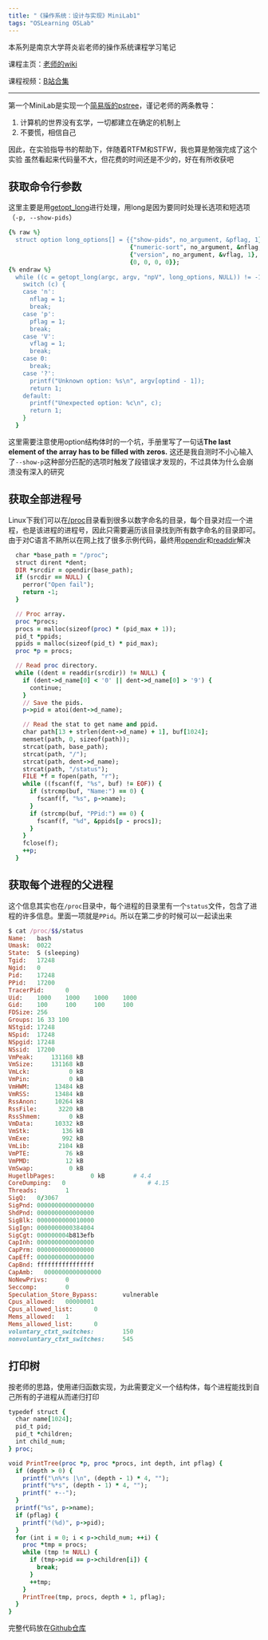 ```yaml
---
title: "《操作系统：设计与实现》MiniLab1"
tags: "OSLearning OSLab"
---
```

<!--more-->
本系列是南京大学蒋炎岩老师的操作系统课程学习笔记

课程主页：[老师的wiki](http://jyywiki.cn/OS/2022/)

课程视频：[B站合集](https://space.bilibili.com/202224425/channel/collectiondetail?sid=192498)

---

第一个MiniLab是实现一个[简易版的pstree](http://jyywiki.cn/OS/2022/labs/M1)，谨记老师的两条教导：
1. 计算机的世界没有玄学，一切都建立在确定的机制上
2. 不要慌，相信自己

因此，在实验指导书的帮助下，伴随着RTFM和STFW，我也算是勉强完成了这个实验
虽然看起来代码量不大，但花费的时间还是不少的，好在有所收获吧

## 获取命令行参数
这里主要是用[getopt_long](https://man7.org/linux/man-pages/man3/getopt.3.html)进行处理，用long是因为要同时处理长选项和短选项（`-p, --show-pids`）

```ruby
{% raw %}
  struct option long_options[] = {{"show-pids", no_argument, &pflag, 1},
                                  {"numeric-sort", no_argument, &nflag, 1},
                                  {"version", no_argument, &vflag, 1},
                                  {0, 0, 0, 0}};
{% endraw %}
  while ((c = getopt_long(argc, argv, "npV", long_options, NULL)) != -1) {
    switch (c) {
    case 'n':
      nflag = 1;
      break;
    case 'p':
      pflag = 1;
      break;
    case 'V':
      vflag = 1;
      break;
    case 0:
      break;
    case '?':
      printf("Unknown option: %s\n", argv[optind - 1]);
      return 1;
    default:
      printf("Unexpected option: %c\n", c);
      return 1;
    }
  }
```

这里需要注意使用option结构体时的一个坑，手册里写了一句话**The last element of the array has to be filled with zeros.**
这还是我自测时不小心输入了`--show-p`这种部分匹配的选项时触发了段错误才发现的，不过具体为什么会崩溃没有深入的研究

## 获取全部进程号
Linux下我们可以在[/proc](https://man7.org/linux/man-pages/man5/proc.5.html)目录看到很多以数字命名的目录，每个目录对应一个进程，也是该进程的进程号，因此只需要遍历该目录找到所有数字命名的目录即可。由于对C语言不熟所以在网上找了很多示例代码，最终用[opendir](https://man7.org/linux/man-pages/man3/opendir.3.html)和[readdir](https://man7.org/linux/man-pages/man3/readdir.3.html)解决
```ruby
  char *base_path = "/proc";
  struct dirent *dent;
  DIR *srcdir = opendir(base_path);
  if (srcdir == NULL) {
    perror("Open fail");
    return -1;
  }

  // Proc array.
  proc *procs;
  procs = malloc(sizeof(proc) * (pid_max + 1));
  pid_t *ppids;
  ppids = malloc(sizeof(pid_t) * pid_max);
  proc *p = procs;

  // Read proc directory.
  while ((dent = readdir(srcdir)) != NULL) {
    if (dent->d_name[0] < '0' || dent->d_name[0] > '9') {
      continue;
    }
    // Save the pids.
    p->pid = atoi(dent->d_name);

    // Read the stat to get name and ppid.
    char path[13 + strlen(dent->d_name) + 1], buf[1024];
    memset(path, 0, sizeof(path));
    strcat(path, base_path);
    strcat(path, "/");
    strcat(path, dent->d_name);
    strcat(path, "/status");
    FILE *f = fopen(path, "r");
    while ((fscanf(f, "%s", buf) != EOF)) {
      if (strcmp(buf, "Name:") == 0) {
        fscanf(f, "%s", p->name);
      }
      if (strcmp(buf, "PPid:") == 0) {
        fscanf(f, "%d", &ppids[p - procs]);
      }
    }
    fclose(f);
    ++p;
  }
```

## 获取每个进程的父进程
这个信息其实也在`/proc`目录中，每个进程的目录里有一个`status`文件，包含了进程的许多信息。里面一项就是`PPid`。所以在第二步的时候可以一起读出来
```ruby
$ cat /proc/$$/status
Name:   bash
Umask:  0022
State:  S (sleeping)
Tgid:   17248
Ngid:   0
Pid:    17248
PPid:   17200
TracerPid:      0
Uid:    1000    1000    1000    1000
Gid:    100     100     100     100
FDSize: 256
Groups: 16 33 100
NStgid: 17248
NSpid:  17248
NSpgid: 17248
NSsid:  17200
VmPeak:     131168 kB
VmSize:     131168 kB
VmLck:           0 kB
VmPin:           0 kB
VmHWM:       13484 kB
VmRSS:       13484 kB
RssAnon:     10264 kB
RssFile:      3220 kB
RssShmem:        0 kB
VmData:      10332 kB
VmStk:         136 kB
VmExe:         992 kB
VmLib:        2104 kB
VmPTE:          76 kB
VmPMD:          12 kB
VmSwap:          0 kB
HugetlbPages:          0 kB        # 4.4
CoreDumping:   0                       # 4.15
Threads:        1
SigQ:   0/3067
SigPnd: 0000000000000000
ShdPnd: 0000000000000000
SigBlk: 0000000000010000
SigIgn: 0000000000384004
SigCgt: 000000004b813efb
CapInh: 0000000000000000
CapPrm: 0000000000000000
CapEff: 0000000000000000
CapBnd: ffffffffffffffff
CapAmb:   0000000000000000
NoNewPrivs:     0
Seccomp:        0
Speculation_Store_Bypass:       vulnerable
Cpus_allowed:   00000001
Cpus_allowed_list:      0
Mems_allowed:   1
Mems_allowed_list:      0
voluntary_ctxt_switches:        150
nonvoluntary_ctxt_switches:     545
```

## 打印树
按老师的思路，使用递归函数实现，为此需要定义一个结构体，每个进程能找到自己所有的子进程从而递归打印
```ruby
typedef struct {
  char name[1024];
  pid_t pid;
  pid_t *children;
  int child_num;
} proc;

void PrintTree(proc *p, proc *procs, int depth, int pflag) {
  if (depth > 0) {
    printf("\n%*s |\n", (depth - 1) * 4, "");
    printf("%*s", (depth - 1) * 4, "");
    printf(" +--");
  }
  printf("%s", p->name);
  if (pflag) {
    printf("(%d)", p->pid);
  }
  for (int i = 0; i < p->child_num; ++i) {
    proc *tmp = procs;
    while (tmp != NULL) {
      if (tmp->pid == p->children[i]) {
        break;
      }
      ++tmp;
    }
    PrintTree(tmp, procs, depth + 1, pflag);
  }
}
```
完整代码放在[Github仓库](https://github.com/mikucy/os-workbench-2022/tree/M1)
